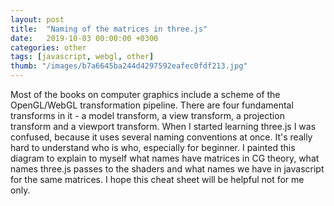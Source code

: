 ```yaml
---
layout: post
title:  "Naming of the matrices in three.js"
date:   2019-10-03 00:00:00 +0300
categories: other
tags: [javascript, webgl, other]
thumb: "/images/b7a6645ba244d4297592eafec0fdf213.jpg"
---
```


Most of the books on computer graphics include a scheme of the OpenGL/WebGL transformation pipeline. There are four fundamental transforms in it - a model transform, a view transform, a projection transform and a viewport transform. When I started learning three.js I was confused, because it uses several naming conventions at once. It's really hard to understand who is who, especially for beginner. I painted this diagram to explain to myself what names have matrices in CG theory, what names three.js passes to the shaders and what names we have in javascript for the same matrices. I hope this cheat sheet will be helpful not for me only.

